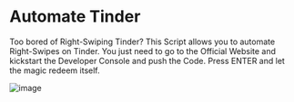 # Automate Tinder

Too bored of Right-Swiping Tinder? This Script allows you to automate Right-Swipes on Tinder. You just need to go to the Official Website
and kickstart the Developer Console and push the Code. Press ENTER and let the magic redeem itself. 

![image](https://github.com/HarshCasper/Rotten-Scripts/blob/master/Automate-Tinder/carbon.png)
